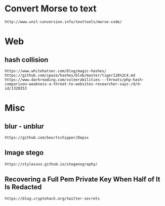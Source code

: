# Convert Morse to text

```http://www.unit-conversion.info/texttools/morse-code/```

# Web
## hash collision

```https://www.whitehatsec.com/blog/magic-hashes/```
```https://github.com/spaze/hashes/blob/master/tiger128%2C4.md```
```https://www.darkreading.com/vulnerabilities---threats/php-hash-comparison-weakness-a-threat-to-websites-researcher-says-/d/d-id/1320353```

# Misc
## blur - unblur 
```https://github.com/beurtschipper/Depix```

## Image stego
```https://stylesuxx.github.io/steganography/```

## Recovering a Full Pem Private Key When Half of It Is Redacted
```https://blog.cryptohack.org/twitter-secrets```
